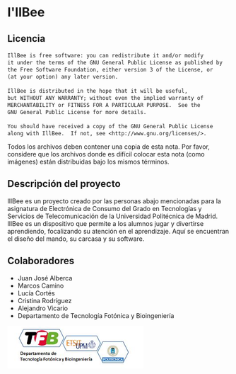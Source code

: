 # I'llBee


## Licencia
```
IllBee is free software: you can redistribute it and/or modify
it under the terms of the GNU General Public License as published by
the Free Software Foundation, either version 3 of the License, or
(at your option) any later version.

IllBee is distributed in the hope that it will be useful,
but WITHOUT ANY WARRANTY; without even the implied warranty of
MERCHANTABILITY or FITNESS FOR A PARTICULAR PURPOSE.  See the
GNU General Public License for more details.

You should have received a copy of the GNU General Public License
along with IllBee.  If not, see <http://www.gnu.org/licenses/>.
```

Todos los archivos deben contener una copia de esta nota. Por favor, considere que los archivos donde es difícil colocar esta nota (como imágenes) están distribuidas bajo los mismos términos.

## Descripción del proyecto
IllBee es un proyecto creado por las personas abajo mencionadas para la asignatura de Electrónica de Consumo del Grado en Tecnologías y Servicios de Telecomunicación de la Universidad Politécnica de Madrid.
IllBee es un dispositivo que permite a los alumnos jugar y divertirse aprendiendo, focalizando su atención en el aprendizaje. Aquí se encuentran el diseño del mando, su carcasa y su software.

## Colaboradores
 - Juan José Alberca
 - Marcos Camino
 - Lucía Cortés
 - Cristina Rodríguez
 - Alejandro Vicario
 - Departamento de Tecnología Fotónica y Bioingeniería


![alt text](footer.jpg)

